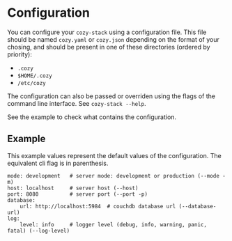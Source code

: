 Configuration
=============

You can configure your `cozy-stack` using a configuration file. This file should be named `cozy.yaml` or `cozy.json` depending on the format of your chosing, and should be present in one of these directories (ordered by priority):

-  `.cozy`
-  `$HOME/.cozy`
-  `/etc/cozy`

The configuration can also be passed or overriden using the flags of the command line interface. See `cozy-stack --help`.

See the example to check what contains the configuration.

Example
-------

This example values represent the default values of the configuration. The equivalent cli flag is in parenthesis.

```
mode: development   # server mode: development or production (--mode -m)
host: localhost     # server host (--host)
port: 8080          # server port (--port -p)
database:
    url: http://localhost:5984  # couchdb database url (--database-url)
log:
    level: info     # logger level (debug, info, warning, panic, fatal) (--log-level)
```
